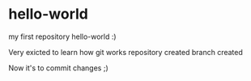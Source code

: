 # hello-world
my first repository hello-world :)

Very exicted to learn how git works 
repository created
branch created

Now it's to commit changes ;)
